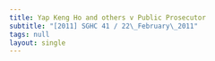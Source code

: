 ```yaml
---
title: Yap Keng Ho and others v Public Prosecutor
subtitle: "[2011] SGHC 41 / 22\_February\_2011"
tags: null
layout: single
---
```


